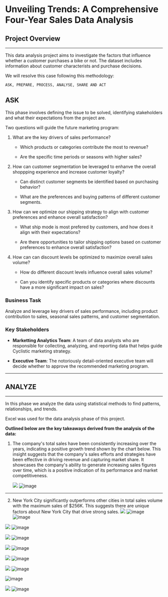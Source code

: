 # Unveiling Trends: A Comprehensive Four-Year Sales Data Analysis

## Project Overview
---
This data analysis project aims to investigate the factors that influence whether a customer purchases a bike or not. The dataset includes information about customer characterists and purchase decisions.

We will resolve this case following this methodology:

`ASK, PREPARE, PROCESS, ANALYSE, SHARE AND ACT`


## **ASK**

This phase involves defining the issue to be solved, identifying stakeholders and what their expectations from the project are.

Two questions will guide the future marketing program:

1. What are the key drivers of sales performance?
   
    - Which products or categories contribute the most to revenue?
  
    - Are the specific time periods or seasons with higher sales?
  
2. How can customer segmentation be leveraged to enhanve the overall shoppping experience and increase customer loyalty?

   - Can distinct customer segments be identified based on purchasing behavior?
     
   - What are the preferences and buying patterns of different customer segments.

3. How can we optimize our shipping strategy to align with customer preferences and enhance overall satisfaction?

   - What ship mode is most prefered by customers, and how does it align with their expectations?
  
   - Are there opportunities to tailor shipping options based on customer preferences to enhance overall satisfaction?
  
4. How can can discount levels be optimized to maximize overall sales volume?

   - How do different discount levels influence overall sales volume?
  
   - Can you identify specific products or categories where discounts have a more significant impact on sales?


### Business Task
Analyze and leverage key drivers of sales performance, including product contribution to sales, seasonal sales patterns, and customer segmentation.

### Key Stakeholders
- **Marketting Analytics Team**: A team of data analysts who are responsible for collecting, analyzing, and reporting data that helps guide Cyclistic marketing strategy.
  
- **Executive Team**: The notoriously detail-oriented executive team will decide whether to approve the recommended marketing program.
---


## **ANALYZE**
---
In this phase we analyze the data using statistical methods to find patterns, relationships, and trends.

Excel was used for the data analysis phase of this project.

**Outlined below are the key takeaways derived from the analysis of the data:**
1. The company's total sales have been consistently increasing over the years, indicating a positive growth trend shown by the chart below.
This insight suggests that the company's sales efforts and strategies have been effective in driving revenue and capturing market share. It showcases the company's ability to generate increasing sales figures over time, which is a positive indication of its performance and market competitiveness.

   ![](Overall_Sales_Trend)
   ![image](https://github.com/ziraefrimpong1/Excel-Project-2/assets/154938134/60fbe522-1d02-4188-94ef-74ff74c231b5)
---

2. New York City significantly outperforms other cities in total sales volume with the maximum sales of $256K. This suggests there are unique factors about New York City that drive strong sales.
![](Top_10_Products_and_Cities)
![image](https://github.com/ziraefrimpong1/Excel-Project-2/assets/154938134/b29dace7-c999-4550-9c7b-c767364d8dbc)
![image](https://github.com/ziraefrimpong1/Excel-Project-2/assets/154938134/7108570b-c078-425c-98e0-6b9deba44df3)


![](Sales_Contribution_by_Category_and_Segment)
![image](https://github.com/ziraefrimpong1/Excel-Project-2/assets/154938134/6fccdfc9-4cfe-473e-bca6-e48ec3223b13)

![](Preference_from_Top5_Sub-Category)
![image](https://github.com/ziraefrimpong1/Excel-Project-2/assets/154938134/7cae844d-85d6-4bf3-82b4-2bae04c03b90)


![](Dashboard_1)
![image](https://github.com/ziraefrimpong1/Excel-Project-2/assets/154938134/fa3ce17e-cfdb-4ec8-8d62-cd0867031784)





![](Sales_Performance_by_Quarter)
![image](https://github.com/ziraefrimpong1/Excel-Project-2/assets/154938134/15eff02d-2364-4e1d-8b60-0818736a8f96)

![](Sales_Trend_by_Month)
![image](https://github.com/ziraefrimpong1/Excel-Project-2/assets/154938134/346c8342-063d-48cd-89aa-44c6f15abafe)

[](Impact_of_Discount_on_Specific_Products)
![image](https://github.com/ziraefrimpong1/Excel-Project-2/assets/154938134/20a627ea-271e-4aed-9a13-f77eeecf8423)


![](Dashboard_2)
![image](https://github.com/ziraefrimpong1/Excel-Project-2/assets/154938134/90ebae28-38c7-4f07-ba12-052a22c13dec)





